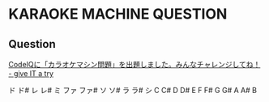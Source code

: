 KARAOKE MACHINE QUESTION
===========================

Question
---------------------------
[CodeIQに「カラオケマシン問題」を出題しました。みんなチャレンジしてね！ - give IT a try](http://blog.jnito.com/entry/2014/06/06/104420)


ド ド# レ レ# ミ ファ ファ# ソ ソ# ラ ラ# シ
C  C#  D  D#  E  F    F#    G  G#  A  A#  B
